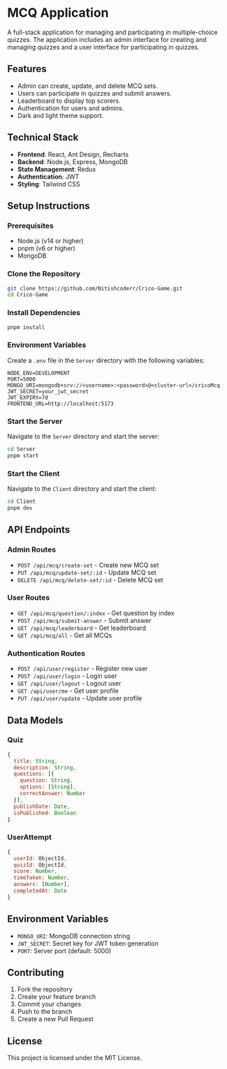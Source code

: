 # MCQ Application

A full-stack application for managing and participating in multiple-choice quizzes. The application includes an admin interface for creating and managing quizzes and a user interface for participating in quizzes.

## Features

- Admin can create, update, and delete MCQ sets.
- Users can participate in quizzes and submit answers.
- Leaderboard to display top scorers.
- Authentication for users and admins.
- Dark and light theme support.

## Technical Stack

- **Frontend**: React, Ant Design, Recharts
- **Backend**: Node.js, Express, MongoDB
- **State Management**: Redux
- **Authentication**: JWT
- **Styling**: Tailwind CSS

## Setup Instructions

### Prerequisites

- Node.js (v14 or higher)
- pnpm (v6 or higher)
- MongoDB

### Clone the Repository

```bash
git clone https://github.com/Nitishcoderr/Crico-Game.git
cd Crico-Game
```

### Install Dependencies

```bash
pnpm install
```

### Environment Variables

Create a `.env` file in the `Server` directory with the following variables:

```properties
NODE_ENV=DEVELOPMENT
PORT=5000
MONGO_URI=mongodb+srv://<username>:<password>@<cluster-url>/cricoMcq
JWT_SECRET=your_jwt_secret
JWT_EXPIRY=7d
FRONTEND_URL=http://localhost:5173
```

### Start the Server

Navigate to the `Server` directory and start the server:

```bash
cd Server
pnpm start
```

### Start the Client

Navigate to the `Client` directory and start the client:

```bash
cd Client
pnpm dev
```

## API Endpoints

### Admin Routes

- `POST /api/mcq/create-set` - Create new MCQ set
- `PUT /api/mcq/update-set/:id` - Update MCQ set
- `DELETE /api/mcq/delete-set/:id` - Delete MCQ set

### User Routes

- `GET /api/mcq/question/:index` - Get question by index
- `POST /api/mcq/submit-answer` - Submit answer
- `GET /api/mcq/leaderboard` - Get leaderboard
- `GET /api/mcq/all` - Get all MCQs

### Authentication Routes

- `POST /api/user/register` - Register new user
- `POST /api/user/login` - Login user
- `GET /api/user/logout` - Logout user
- `GET /api/user/me` - Get user profile
- `PUT /api/user/update` - Update user profile

## Data Models

### Quiz

```javascript
{
  title: String,
  description: String,
  questions: [{
    question: String,
    options: [String],
    correctAnswer: Number
  }],
  publishDate: Date,
  isPublished: Boolean
}
```

### UserAttempt

```javascript
{
  userId: ObjectId,
  quizId: ObjectId,
  score: Number,
  timeTaken: Number,
  answers: [Number],
  completedAt: Date
}
```

## Environment Variables

- `MONGO_URI`: MongoDB connection string
- `JWT_SECRET`: Secret key for JWT token generation
- `PORT`: Server port (default: 5000)

## Contributing

1. Fork the repository
2. Create your feature branch
3. Commit your changes
4. Push to the branch
5. Create a new Pull Request

## License

This project is licensed under the MIT License.